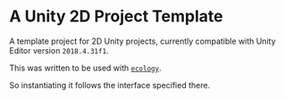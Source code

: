 # A Unity 2D Project Template

A template project for 2D Unity projects, currently compatible with Unity Editor version `2018.4.31f1`.

This was written to be used with [`ecology`](https://github.com/irreverent-pixel-feats/ecology).

So instantiating it follows the interface specified there.
